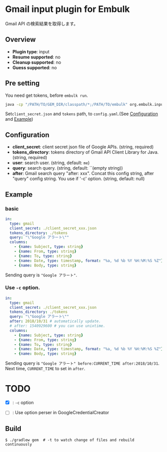 # Gmail input plugin for Embulk

 Gmail API の検索結果を取得します。

## Overview

* **Plugin type**: input
* **Resume supported**: no
* **Cleanup supported**: no
* **Guess supported**: no


## Pre setting

You need get tokens, before `embulk run`.

```sh
java -cp "/PATH/TO/GEM_DIR/classpath/*;/PATH/TO/embulk" org.embulk.input.gmail.GoogleCredentialCreator /PATH/TO/client_secret.json /PATH/TO/tokens
```

Set`client_secret.json` and `tokens` path, to `config.yaml`.(See [Configuration](#Configuration) and [Example](#Example))


## Configuration

- **client_secret**: client secret json file of Google APIs. (string, required)
- **tokens_directory**: tokens directory of Gmail API Client Library for Java. (string, required)
- **user**: search user. (string, default: `me`)
- **query**: search query. (string, default: ``(empty string))
- **after**: Gmail search query "after: xxx".
                  Concat this config string, after "query" config string.
                  You use if '-c' option. (string, default: null)

## Example

### basic

```yaml
in:
  type: gmail
  client_secret: ./client_secret_xxx.json
  tokens_directory: ./tokens
  query: "\"Google アラート\""
  columns:
    - {name: Subject, type: string}
    - {name: From, type: string}
    - {name: To, type: string}
    - {name: Date, type: timestamp, format: "%a, %d %b %Y %H:%M:%S %Z"}
    - {name: Body, type: string}
```

Sending query is `"Google アラート"`.

### Use `-c` option.

```yaml
in:
  type: gmail
  client_secret: ./client_secret_xxx.json
  tokens_directory: ./tokens
  query: "\"Google アラート\""
  after: 2018/10/31 # automatically update.
  # after: 1540929600 # you can use unixtime.
  columns:
    - {name: Subject, type: string}
    - {name: From, type: string}
    - {name: To, type: string}
    - {name: Date, type: timestamp, format: "%a, %d %b %Y %H:%M:%S %Z"}
    - {name: Body, type: string}
```

Sending query is `"Google アラート" before:CURRENT_TIME after:2018/10/31`.
Next time, `CURRENT_TIME` to set in  `after`.


# TODO

- [x] : `-c` option
- [ ] : Use option perser in GoogleCredentialCreator


## Build

```
$ ./gradlew gem  # -t to watch change of files and rebuild continuously
```
